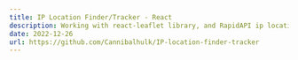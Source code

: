```yaml
---
title: IP Location Finder/Tracker - React
description: Working with react-leaflet library, and RapidAPI ip location finder api
date: 2022-12-26
url: https://github.com/Cannibalhulk/IP-location-finder-tracker
---
```

